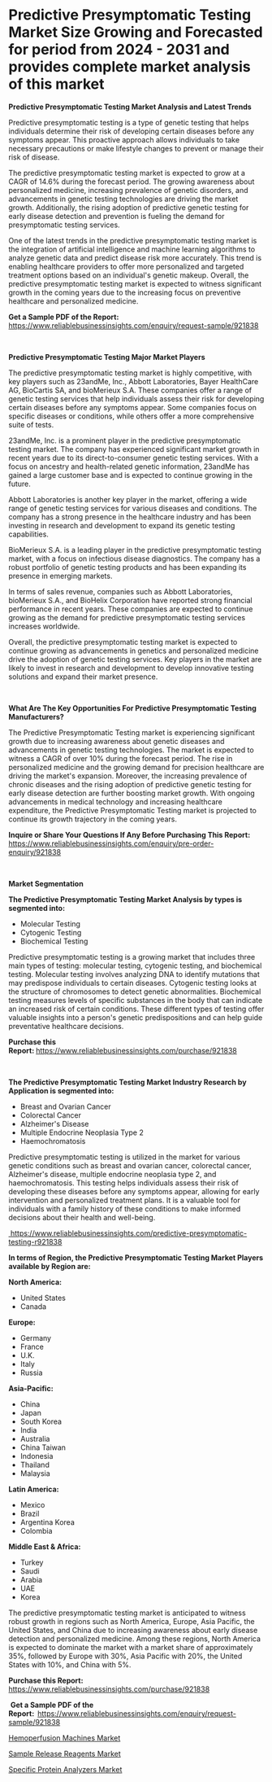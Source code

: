 <p><h1>Predictive Presymptomatic Testing Market Size Growing and Forecasted for period from 2024 - 2031 and provides complete market analysis of this market</h1></p><p><strong>Predictive Presymptomatic Testing Market Analysis and Latest Trends</strong></p>
<p><p>Predictive presymptomatic testing is a type of genetic testing that helps individuals determine their risk of developing certain diseases before any symptoms appear. This proactive approach allows individuals to take necessary precautions or make lifestyle changes to prevent or manage their risk of disease.</p><p>The predictive presymptomatic testing market is expected to grow at a CAGR of 14.6% during the forecast period. The growing awareness about personalized medicine, increasing prevalence of genetic disorders, and advancements in genetic testing technologies are driving the market growth. Additionally, the rising adoption of predictive genetic testing for early disease detection and prevention is fueling the demand for presymptomatic testing services.</p><p>One of the latest trends in the predictive presymptomatic testing market is the integration of artificial intelligence and machine learning algorithms to analyze genetic data and predict disease risk more accurately. This trend is enabling healthcare providers to offer more personalized and targeted treatment options based on an individual's genetic makeup. Overall, the predictive presymptomatic testing market is expected to witness significant growth in the coming years due to the increasing focus on preventive healthcare and personalized medicine.</p></p>
<p><strong>Get a Sample PDF of the Report:&nbsp;</strong> <a href="https://www.reliablebusinessinsights.com/enquiry/request-sample/921838">https://www.reliablebusinessinsights.com/enquiry/request-sample/921838</a></p>
<p>&nbsp;</p>
<p><strong>Predictive Presymptomatic Testing Major Market Players</strong></p>
<p><p>The predictive presymptomatic testing market is highly competitive, with key players such as 23andMe, Inc., Abbott Laboratories, Bayer HealthCare AG, BioCartis SA, and bioMerieux S.A. These companies offer a range of genetic testing services that help individuals assess their risk for developing certain diseases before any symptoms appear. Some companies focus on specific diseases or conditions, while others offer a more comprehensive suite of tests.</p><p>23andMe, Inc. is a prominent player in the predictive presymptomatic testing market. The company has experienced significant market growth in recent years due to its direct-to-consumer genetic testing services. With a focus on ancestry and health-related genetic information, 23andMe has gained a large customer base and is expected to continue growing in the future.</p><p>Abbott Laboratories is another key player in the market, offering a wide range of genetic testing services for various diseases and conditions. The company has a strong presence in the healthcare industry and has been investing in research and development to expand its genetic testing capabilities.</p><p>BioMerieux S.A. is a leading player in the predictive presymptomatic testing market, with a focus on infectious disease diagnostics. The company has a robust portfolio of genetic testing products and has been expanding its presence in emerging markets.</p><p>In terms of sales revenue, companies such as Abbott Laboratories, bioMerieux S.A., and BioHelix Corporation have reported strong financial performance in recent years. These companies are expected to continue growing as the demand for predictive presymptomatic testing services increases worldwide.</p><p>Overall, the predictive presymptomatic testing market is expected to continue growing as advancements in genetics and personalized medicine drive the adoption of genetic testing services. Key players in the market are likely to invest in research and development to develop innovative testing solutions and expand their market presence.</p></p>
<p>&nbsp;</p>
<p><strong>What Are The Key Opportunities For Predictive Presymptomatic Testing Manufacturers?</strong></p>
<p><p>The Predictive Presymptomatic Testing market is experiencing significant growth due to increasing awareness about genetic diseases and advancements in genetic testing technologies. The market is expected to witness a CAGR of over 10% during the forecast period. The rise in personalized medicine and the growing demand for precision healthcare are driving the market's expansion. Moreover, the increasing prevalence of chronic diseases and the rising adoption of predictive genetic testing for early disease detection are further boosting market growth. With ongoing advancements in medical technology and increasing healthcare expenditure, the Predictive Presymptomatic Testing market is projected to continue its growth trajectory in the coming years.</p></p>
<p><strong>Inquire or Share Your Questions If Any Before Purchasing This Report:</strong> <a href="https://www.reliablebusinessinsights.com/enquiry/pre-order-enquiry/921838">https://www.reliablebusinessinsights.com/enquiry/pre-order-enquiry/921838</a></p>
<p>&nbsp;</p>
<p><strong>Market Segmentation</strong></p>
<p><strong>The Predictive Presymptomatic Testing Market Analysis by types is segmented into:</strong></p>
<p><ul><li>Molecular Testing</li><li>Cytogenic Testing</li><li>Biochemical Testing</li></ul></p>
<p><p>Predictive presymptomatic testing is a growing market that includes three main types of testing: molecular testing, cytogenic testing, and biochemical testing. Molecular testing involves analyzing DNA to identify mutations that may predispose individuals to certain diseases. Cytogenic testing looks at the structure of chromosomes to detect genetic abnormalities. Biochemical testing measures levels of specific substances in the body that can indicate an increased risk of certain conditions. These different types of testing offer valuable insights into a person's genetic predispositions and can help guide preventative healthcare decisions.</p></p>
<p><strong>Purchase this Report:&nbsp;</strong><a href="https://www.reliablebusinessinsights.com/purchase/921838">https://www.reliablebusinessinsights.com/purchase/921838</a></p>
<p>&nbsp;</p>
<p><strong>The Predictive Presymptomatic Testing Market Industry Research by Application is segmented into:</strong></p>
<p><ul><li>Breast and Ovarian Cancer</li><li>Colorectal Cancer</li><li>Alzheimer's Disease</li><li>Multiple Endocrine Neoplasia Type 2</li><li>Haemochromatosis</li></ul></p>
<p><p>Predictive presymptomatic testing is utilized in the market for various genetic conditions such as breast and ovarian cancer, colorectal cancer, Alzheimer's disease, multiple endocrine neoplasia type 2, and haemochromatosis. This testing helps individuals assess their risk of developing these diseases before any symptoms appear, allowing for early intervention and personalized treatment plans. It is a valuable tool for individuals with a family history of these conditions to make informed decisions about their health and well-being.</p></p>
<p><a href="https://www.reliablebusinessinsights.com/predictive-presymptomatic-testing-r921838">&nbsp;https://www.reliablebusinessinsights.com/predictive-presymptomatic-testing-r921838</a></p>
<p><strong>In terms of Region, the Predictive Presymptomatic Testing Market Players available by Region are:</strong></p>
<p>
    <p> <strong> North America: </strong>
        <ul>
            <li>United States</li>
            <li>Canada</li>
        </ul>
        </p> 
    <p> <strong> Europe: </strong>
        <ul>
            <li>Germany</li>
            <li>France</li>
            <li>U.K.</li>
            <li>Italy</li>
            <li>Russia</li>
        </ul>
        </p> 
    <p> <strong> Asia-Pacific: </strong>
        <ul>
            <li>China</li>
            <li>Japan</li>
            <li>South Korea</li>
            <li>India</li>
            <li>Australia</li>
            <li>China Taiwan</li>
            <li>Indonesia</li>
            <li>Thailand</li>
            <li>Malaysia</li>
        </ul>
        </p> 
    <p> <strong> Latin America: </strong>
        <ul>
            <li>Mexico</li>
            <li>Brazil</li>
            <li>Argentina Korea</li>
            <li>Colombia</li>
        </ul>
        </p> 
    <p> <strong> Middle East & Africa: </strong>
        <ul>
            <li>Turkey</li>
            <li>Saudi</li>
            <li>Arabia</li>
            <li>UAE</li>
            <li>Korea</li>
        </ul>
    </p>
    </p>
<p><p>The predictive presymptomatic testing market is anticipated to witness robust growth in regions such as North America, Europe, Asia Pacific, the United States, and China due to increasing awareness about early disease detection and personalized medicine. Among these regions, North America is expected to dominate the market with a market share of approximately 35%, followed by Europe with 30%, Asia Pacific with 20%, the United States with 10%, and China with 5%.</p></p>
<p><strong>Purchase this Report: </strong><a href="https://www.reliablebusinessinsights.com/purchase/921838">https://www.reliablebusinessinsights.com/purchase/921838</a></p>
<p>&nbsp;<strong>Get a Sample PDF of the Report:&nbsp;&nbsp;</strong><a href="https://www.reliablebusinessinsights.com/enquiry/request-sample/921838">https://www.reliablebusinessinsights.com/enquiry/request-sample/921838</a></p>
<p><strong></strong></p>
<p><p><a href="https://github.com/claudianurdin/Market-Research-Report-List-1/blob/main/hemoperfusion-machines-market.md">Hemoperfusion Machines Market</a></p><p><a href="https://github.com/almainyongb/Market-Research-Report-List-1/blob/main/sample-release-reagents-market.md">Sample Release Reagents Market</a></p><p><a href="https://github.com/mabenkhyari11/Market-Research-Report-List-1/blob/main/specific-protein-analyzers-market.md">Specific Protein Analyzers Market</a></p></p>